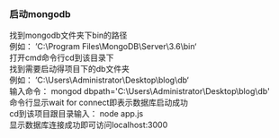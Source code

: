 ### 启动mongodb
找到mongodb文件夹下bin的路径    
例如： ’C:\Program Files\MongoDB\Server\3.6\bin‘    
打开cmd命令行cd到该目录下    
找到需要启动得项目下的db文件夹    
例如： ’C:\Users\Administrator\Desktop\blog\db‘    
输入命令： mongod dbpath='C:\Users\Administrator\Desktop\blog\db'    
命令行显示wait for connect即表示数据库启动成功    
cd到该项目跟目录输入： node app.js    
显示数据库连接成功即可访问localhost:3000